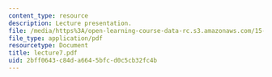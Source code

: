 ```yaml
---
content_type: resource
description: Lecture presentation.
file: /media/https%3A/open-learning-course-data-rc.s3.amazonaws.com/15-501-introduction-to-financial-and-managerial-accounting-spring-2004/2bff0643c84da6645bfcd0c5cb32fc4b_lecture7.pdf
file_type: application/pdf
resourcetype: Document
title: lecture7.pdf
uid: 2bff0643-c84d-a664-5bfc-d0c5cb32fc4b
---
```

